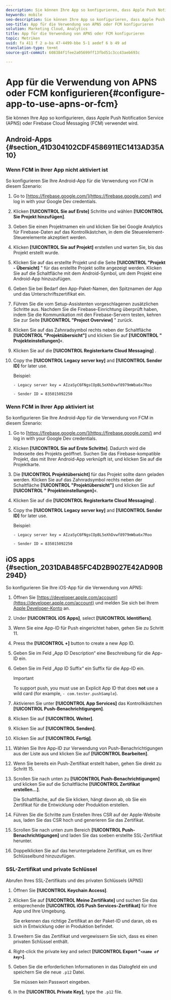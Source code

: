 ```yaml
---
description: Sie können Ihre App so konfigurieren, dass Apple Push Notification Service (APNS) oder Firebase Cloud Messaging (FCM) verwendet wird.
keywords: mobile
seo-description: Sie können Ihre App so konfigurieren, dass Apple Push Notification Service (APNS) oder Firebase Cloud Messaging (FCM) verwendet wird.
seo-title: App für die Verwendung von APNS oder FCM konfigurieren
solution: Marketing Cloud, Analytics
title: App für die Verwendung von APNS oder FCM konfigurieren
topic: Metriken
uuid: fa 411 f 2 a-ba 47-4499-bbe 5-1 aedef 6 b 49 ad
translation-type: tm+mt
source-git-commit: 608384f1fee2a05699ff13fbd51c3cc43aeb693c

---
```



# App für die Verwendung von APNS oder FCM konfigurieren{#configure-app-to-use-apns-or-fcm}

Sie können Ihre App so konfigurieren, dass Apple Push Notification Service (APNS) oder Firebase Cloud Messaging (FCM) verwendet wird.

## Android-Apps {#section_41D304102CDF4586911EC1413AD35A10}

### Wenn FCM in Ihrer App nicht aktiviert ist

So konfigurieren Sie Ihre Android-App für die Verwendung von FCM in diesem Szenario:

1. Go to [https://firebase.google.com/](https://firebase.google.com/) and log in with your Google Dev credentials.

1. Klicken **[!UICONTROL Sie auf Erste]** Schritte und wählen **[!UICONTROL Sie Projekt hinzufügen]**.

1. Geben Sie einen Projektnamen ein und klicken Sie bei Google Analytics für Firebase-Daten auf das Kontrollkästchen, in dem die Steuerelement-Steuerelemente akzeptiert werden.

1. Klicken **[!UICONTROL Sie auf Projekt]** erstellen und warten Sie, bis das Projekt erstellt wurde.

1. Klicken Sie auf das erstellte Projekt und die Seite **[!UICONTROL "Projekt - Übersicht]** " für das erstellte Projekt sollte angezeigt werden. Klicken Sie auf die Schaltfläche mit dem Android-Symbol, um dem Projekt eine Android-App hinzuzufügen.

1. Geben Sie bei Bedarf den App-Paket-Namen, den Spitznamen der App und das Unterschriftszertifikat ein.

1. Führen Sie die vom Setup-Assistenten vorgeschlagenen zusätzlichen Schritte aus. Nachdem Sie die Firebase-Einrichtung überprüft haben, indem Sie die Kommunikation mit den Firebase-Servern testen, kehren Sie zur Seite **[!UICONTROL "Project Overview]** " zurück.

1. Klicken Sie auf das Zahnradsymbol rechts neben der Schaltfläche **[!UICONTROL "Projektübersicht"]** und klicken Sie auf **[!UICONTROL " Projekteinstellungen]**«.

1. Klicken Sie auf die **[!UICONTROL Registerkarte Cloud Messaging]** .

1. Copy the **[!UICONTROL Legacy server key]** and **[!UICONTROL Sender ID]** for later use.

   Beispiel:

   ```
   - Legacy server key = AIzaSyC6FNgsCOpBL5eXhDvwf8979mWba6x7Roo
   ```

   ```
   - Sender ID = 835015092250
   ```

### Wenn FCM in Ihrer App aktiviert ist

So konfigurieren Sie Ihre Android-App für die Verwendung von FCM in diesem Szenario:

1. Go to [https://firebase.google.com/](https://firebase.google.com/) and log in with your Google Dev credentials.

1. Klicken **[!UICONTROL Sie auf Erste Schritte]**. Dadurch wird die Indexseite des Projekts geöffnet. Suchen Sie das Firebase-kompatible Projekt, das mit Ihrer Android-App verknüpft ist, und klicken Sie auf die Projektkarte.

1. Die **[!UICONTROL Projektübersicht]** für das Projekt sollte dann geladen werden. Klicken Sie auf das Zahnradsymbol rechts neben der Schaltfläche **[!UICONTROL "Projektübersicht"]** und klicken Sie auf **[!UICONTROL " Projekteinstellungen]**«.

1. Klicken Sie auf die **[!UICONTROL Registerkarte Cloud Messaging]** .

1. Copy the **[!UICONTROL Legacy server key]** and **[!UICONTROL Sender ID]** for later use.

   Beispiel:

   ```
   - Legacy server key = AIzaSyC6FNgsCOpBL5eXhDvwf8979mWba6x7Roo
   ```

   ```
   - Sender ID = 835015092250
   ```



## iOS apps {#section_2031DAB485FC4D2B9027E42AD90B294D}

So konfigurieren Sie Ihre iOS-App für die Verwendung von APNS:

1. Öffnen Sie [https://developer.apple.com/account](https://developer.apple.com/account) und melden Sie sich bei Ihrem [Apple Developer-Konto](https://developer.apple.com/account) an.
1. Under **[!UICONTROL iOS Apps]**, select **[!UICONTROL Identifiers]**.
1. Wenn Sie eine App-ID für Push eingerichtet haben, gehen Sie zu Schritt 11.
1. Press the **[!UICONTROL +]** button to create a new App ID.
1. Geben Sie im Feld „App ID Description“ eine Beschreibung für die App-ID ein.
1. Geben Sie im Feld „App ID Suffix“ ein Suffix für die App-ID ein.

   >[!IMPORTANT]
   >
   >To support push, you must use an Explicit App ID that does **not** use a wild card (for example, `- com.tester.pushSample`).

1. Aktivieren Sie unter **[!UICONTROL App Services]** das Kontrollkästchen **[!UICONTROL Push-Benachrichtigungen]**.
1. Klicken Sie auf **[!UICONTROL Weiter]**.
1. Klicken Sie auf **[!UICONTROL Senden]**.
1. Klicken Sie auf **[!UICONTROL Fertig]**.
1. Wählen Sie Ihre App-ID zur Verwendung von Push-Benachrichtigungen aus der Liste aus und klicken Sie auf **[!UICONTROL Bearbeiten]**.
1. Wenn Sie bereits ein Push-Zertifikat erstellt haben, gehen Sie direkt zu Schritt 15.
1. Scrollen Sie nach unten zu **[!UICONTROL Push-Benachrichtigungen]** und klicken Sie auf die Schaltfläche **[!UICONTROL Zertifikat erstellen…]**.

   Die Schaltfläche, auf die Sie klicken, hängt davon ab, ob Sie ein Zertifikat für die Entwicklung oder Produktion erstellen.
1. Führen Sie die Schritte zum Erstellen Ihres CSR auf der Apple-Website aus, laden Sie das CSR hoch und generieren Sie das Zertifikat.
1. Scrollen Sie nach unten zum Bereich **[!UICONTROL Push-Benachrichtigungen]** und laden Sie das soeben erstellte SSL-Zertifikat herunter.
1. Doppelklicken Sie auf das heruntergeladene Zertifikat, um es Ihrer Schlüsselbund hinzuzufügen.

### SSL-Zertifikat und private Schlüssel

Abrufen Ihres SSL-Zertifikats und des privaten Schlüssels (APNS)

1. Öffnen Sie **[!UICONTROL Keychain Access]**.
1. Klicken Sie auf **[!UICONTROL Meine Zertifikate]** und suchen Sie das entsprechende **[!UICONTROL iOS Push Services-Zertifikat]** für Ihre App und Ihre Umgebung.

   Sie erkennen das richtige Zertifikat an der Paket-ID und daran, ob es sich in Entwicklung oder in Produktion befindet.

1. Erweitern Sie das Zertifikat und vergewissern Sie sich, dass es einen privaten Schlüssel enthält.
1. Right-click the private key and select **[!UICONTROL Export "*`<name of key>`*]**.
1. Geben Sie die erforderlichen Informationen in das Dialogfeld ein und speichern Sie die neue `.p12` Datei.

   Sie müssen kein Passwort eingeben.

1. In the **[!UICONTROL Private Key]**, type the `.p12` file.

